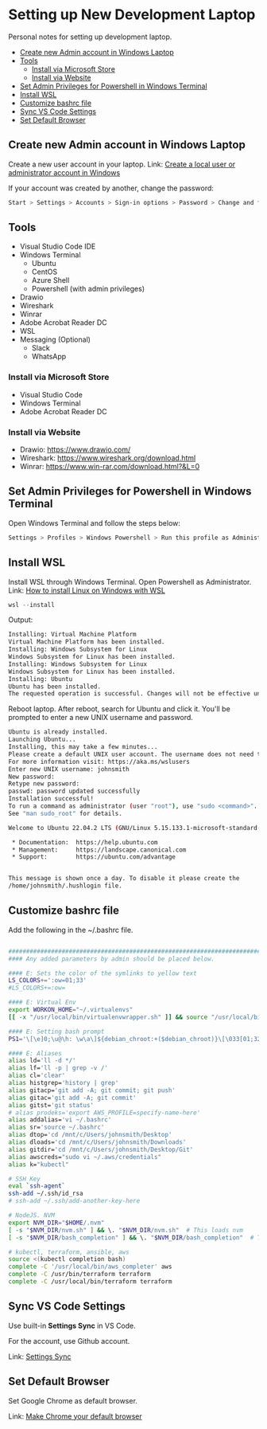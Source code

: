 
# Setting up New Development Laptop 

Personal notes for setting up development laptop.


- [Create new Admin account in Windows Laptop](#create-new-admin-account-in-windows-laptop)
- [Tools](#tools)
    - [Install via Microsoft Store](#install-via-microsoft-store)
    - [Install via Website](#install-via-website)
- [Set Admin Privileges for Powershell in Windows Terminal](#set-admin-privileges-for-powershell-in-windows-terminal)
- [Install WSL](#install-wsl)
- [Customize bashrc file](#customize-bashrc-file)
- [Sync VS Code Settings](#sync-vs-code-settings)
- [Set Default Browser](#set-default-browser)


## Create new Admin account in Windows Laptop 

Create a new user account in your laptop. 
Link: [Create a local user or administrator account in Windows](https://support.microsoft.com/en-us/windows/create-a-local-user-or-administrator-account-in-windows-20de74e0-ac7f-3502-a866-32915af2a34d#:~:text=check%20your%20version.-,Create%20a%20local%20user%20account,user%20without%20a%20Microsoft%20account.)

If your account was created by another, change the password:

```bash
Start > Settings > Accounts > Sign-in options > Password > Change and follow directions 
```

## Tools  

- Visual Studio Code IDE 
- Windows Terminal 
    - Ubuntu
    - CentOS
    - Azure Shell 
    - Powershell  (with admin privileges)
- Drawio
- Wireshark 
- Winrar
- Adobe Acrobat Reader DC
- WSL
- Messaging (Optional)
    - Slack
    - WhatsApp 

### Install via Microsoft Store 

- Visual Studio Code 
- Windows Terminal 
- Adobe Acrobat Reader DC 

### Install via Website 

- Drawio: https://www.drawio.com/ 
- Wireshark: https://www.wireshark.org/download.html
- Winrar: https://www.win-rar.com/download.html?&L=0 


## Set Admin Privileges for Powershell in Windows Terminal 

Open Windows Terminal and follow the steps below:

```bash
Settings > Profiles > Windows Powershell > Run this profile as Administrator > Turn On 
```

## Install WSL 

Install WSL through Windows Terminal. Open Powershell as Administrator.
Link: [How to install Linux on Windows with WSL](https://learn.microsoft.com/en-us/windows/wsl/install) 

```powershell 
wsl --install
```

Output:

```bash
Installing: Virtual Machine Platform
Virtual Machine Platform has been installed.
Installing: Windows Subsystem for Linux
Windows Subsystem for Linux has been installed.
Installing: Windows Subsystem for Linux
Windows Subsystem for Linux has been installed.
Installing: Ubuntu
Ubuntu has been installed.
The requested operation is successful. Changes will not be effective until the system is rebooted. 
```

Reboot laptop. After reboot, search for Ubuntu and click it.
You'll be prompted to enter a new UNIX username and password. 

```bash
Ubuntu is already installed.
Launching Ubuntu...
Installing, this may take a few minutes...
Please create a default UNIX user account. The username does not need to match your Windows username.
For more information visit: https://aka.ms/wslusers
Enter new UNIX username: johnsmith
New password:
Retype new password:
passwd: password updated successfully
Installation successful!
To run a command as administrator (user "root"), use "sudo <command>".
See "man sudo_root" for details.

Welcome to Ubuntu 22.04.2 LTS (GNU/Linux 5.15.133.1-microsoft-standard-WSL2 x86_64)

 * Documentation:  https://help.ubuntu.com
 * Management:     https://landscape.canonical.com
 * Support:        https://ubuntu.com/advantage


This message is shown once a day. To disable it please create the
/home/johnsmith/.hushlogin file. 
```


## Customize bashrc file

Add the following in the ~/.bashrc file.

```bash

##########################################################################
#### Any added parameters by admin should be placed below.

#### E: Sets the color of the symlinks to yellow text
LS_COLORS+=':ow=01;33'
#LS_COLORS+=:ow=

#### E: Virtual Env
export WORKON_HOME="~/.virtualenvs"
[[ -x "/usr/local/bin/virtualenvwrapper.sh" ]] && source "/usr/local/bin/virtualenvwrapper.sh"

#### E: Setting bash prompt
PS1='\[\e]0;\u@\h: \w\a\]${debian_chroot:+($debian_chroot)}\[\033[01;32m\]\u@\h\[\033[00m\]:\[\033[01;34m\]\W\[\033[00m\]\$ '

#### E: Aliases
alias ld='ll -d */'
alias lf='ll -p | grep -v /'
alias cl='clear'
alias histgrep='history | grep'
alias gitacp='git add -A; git commit; git push'
alias gitac='git add -A; git commit'
alias gitst='git status'
# alias prodeks='export AWS_PROFILE=specify-name-here'  
alias addalias='vi ~/.bashrc'
alias sr='source ~/.bashrc'
alias dtop='cd /mnt/c/Users/johnsmith/Desktop'
alias dloads='cd /mnt/c/Users/johnsmith/Downloads'
alias gitdir='cd /mnt/c/Users/johnsmith/Desktop/Git'
alias awscreds="sudo vi ~/.aws/credentials"
alias k="kubectl"

# SSH Key
eval `ssh-agent`
ssh-add ~/.ssh/id_rsa
# ssh-add ~/.ssh/add-another-key-here

# NodeJS. NVM
export NVM_DIR="$HOME/.nvm"
[ -s "$NVM_DIR/nvm.sh" ] && \. "$NVM_DIR/nvm.sh"  # This loads nvm
[ -s "$NVM_DIR/bash_completion" ] && \. "$NVM_DIR/bash_completion"  # This loads nvm bash_completion

# kubectl, terraform, ansible, aws
source <(kubectl completion bash)
complete -C '/usr/local/bin/aws_completer' aws
complete -C /usr/bin/terraform terraform
complete -C /usr/local/bin/terraform terraform 
```



## Sync VS Code Settings

Use built-in **Settings Sync** in VS Code. 

For the account, use Github account. 

Link: [Settings Sync](https://code.visualstudio.com/docs/editor/settings-sync#:~:text=You%20can%20turn%20on%20Settings,and%20UI%20State%20are%20supported)


## Set Default Browser 

Set Google Chrome as default browser. 

Link: [Make Chrome your default browser](https://support.google.com/chrome/answer/95417?hl=en&co=GENIE.Platform=Desktop)
